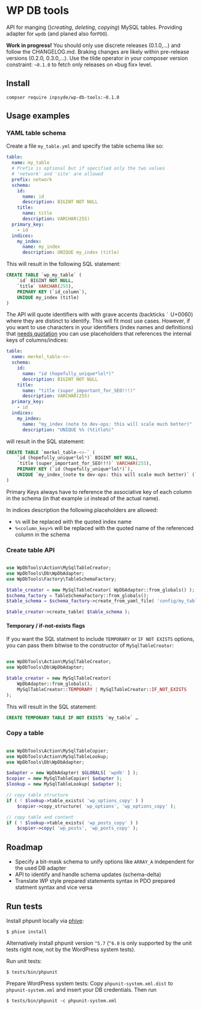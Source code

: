 # WP DB tools

API for manging ()_creating_, _deleting_, _copying_) MySQL tables. Providing adapter 
for `wpdb` (and planed also for`PDO`).

**Work in progress!** You should only use discrete releases (0.1.0,…) and follow the CHANGELOG.md. Braking changes are likely within pre-release versions (0.2.0, 0.3.0,…). Use the tilde operator in your composer version constraint: `~0.1.0` to fetch only releases on «bug fix» level.

## Install

```
compser require inpsyde/wp-db-tools:~0.1.0
```

## Usage examples

### YAML table schema

Create a file `my_table.yml` and specify the table schema like so:

```yaml
table:
  name: my_table
  # Prefix is optional but if specified only the two values
  # 'network' and 'site' are allowed
  prefix: network
  schema:
    id:
      name: id
      description: BIGINT NOT NULL
    title:
      name: title
      description: VARCHAR(255)
  primary_key:
    - id
  indices:
    my_index:
      name: my_index
      description: UNIQUE my_index (title)
```

This will result in the following SQL statement:

```SQL
CREATE TABLE `wp_my_table` (
    `id` BIGINT NOT NULL,
    `title` VARCHAR(255),
    PRIMARY KEY (`id_column`),
    UNIQUE my_index (title)
)
```

The API will quote identifiers with with grave accents (backticks <code>&#96;</code> U+0060) where they are distinct to identify. This will fit most use cases. However, if you want to use characters in your identifiers (index names and definitions) that [needs quotation](https://dev.mysql.com/doc/refman/5.7/en/identifiers.html) you can use placeholders that references the internal keys of columns/indices:

```yaml
table:
  name: merkel_table-<>-
  schema:
    id:
      name: "id (hopefully_unique*lol*)"
      description: BIGINT NOT NULL
    title:
      name: "title (super_important_for_SEO!!!)"
      description: VARCHAR(255)
  primary_key:
    - id
  indices:
    my_index:
      name: "my_index (note to dev-ops: this will scale much better)"
      description: "UNIQUE %% (%title%)"
```

will result in the SQL statement:

```SQL
CREATE TABLE `merkel_table-<>-` (
    `id (hopefully_unique*lol*)` BIGINT NOT NULL,
    `title (super_important_for_SEO!!!)` VARCHAR(255),
    PRIMARY KEY (`id (hopefully_unique*lol*)`),
    UNIQUE `my_index_(note to dev-ops: this will scale much better)` (`title (super_important_for_SEO!!!)`)
)
```

Primary Keys always have to reference the associative key of each column in the schema (in that example `id` instead of the actual name).

In indices description the following placeholders are allowed:

 * `%%` will be replaced with the quoted index name
 * `%<column_key>%` will be replaced with the quoted name of the referenced column in the schema

### Create table API

```php

use WpDbTools\Action\MySqlTableCreator;
use WpDbTools\Db\WpDbAdapter;
use WpDbTools\Factory\TableSchemaFactory;

$table_creator = new MySqlTableCreator( WpDbAdapter::from_globals() );
$schema_factory = TableSchemaFactory::from_globals();
$table_schema = $schema_factory->create_from_yaml_file( 'config/my_table.yml' );

$table_creator->create_table( $table_schema );
```

#### Temporary / if-not-exists flags

If you want the SQL statment to include `TEMPORARY` or `IF NOT EXISTS` options, you can pass them bitwise to the constructor of `MySqlTableCreator`:

```php

use WpDbTools\Action\MySqlTableCreator;
use WpDbTools\Db\WpDbAdapter;

$table_creator = new MySqlTableCreator(
    WpDbAdapter::from_globals(),
    MySqlTableCreator::TEMPORARY | MySqlTableCreator::IF_NOT_EXISTS
);
```

This will result in the SQL statement:

```sql
CREATE TEMPORARY TABLE IF NOT EXISTS `my_table` …
```

### Copy a table

```php

use WpDbTools\Action\MySqlTableCopier;
use WpDbTools\Action\MySqlTableLookup;
use WpDbTools\Db\WpDbAdapter;

$adapter = new WpDbAdapter( $GLOBALS[ 'wpdb' ] );
$copier = new MySqlTableCopier( $adapter );
$lookup = new MySqlTableLookup( $adapter );

// copy table structure
if ( ! $lookup->table_exists( 'wp_options_copy' ) )
	$copier->copy_structure( 'wp_options', 'wp_options_copy' );

// copy table and content
if ( ! $lookup->table_exists( 'wp_posts_copy' ) )
	$copier->copy( 'wp_posts', 'wp_posts_copy' );
```

## Roadmap

 * Specify a bit-mask schema to unify options like `ARRAY_A` independent for the used DB adapter
 * API to identify and handle schema updates (schema-delta)
 * Translate WP style prepared statements syntax in PDO prepared statment syntax and vice versa

## Run tests

Install phpunit locally via [phive](https://phar.io/):

```
$ phive install
```

Alternatively install phpunit version `^5.7` (`^6.0` is only supported by the unit tests right now, not by the WordPress system tests).

Run unit tests:

```
$ tests/bin/phpunit
```

Prepare WordPress system tests: Copy `phpunit-system.xml.dist` to `phpunit-system.xml` and insert your DB credentials. Then run

```
$ tests/bin/phpunit -c phpunit-system.xml
```
